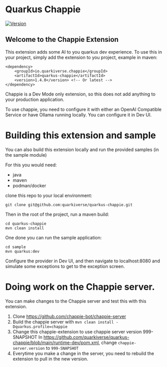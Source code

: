 # Quarkus Chappie

[![Version](https://img.shields.io/maven-central/v/io.quarkiverse.chappie/quarkus-chappie?logo=apache-maven&style=flat-square)](https://central.sonatype.com/artifact/io.quarkiverse.chappie/quarkus-chappie-parent)

## Welcome to the Chappie Extension

This extension adds some AI to you quarkus dev experience. To use this in your project, simply add the
extension to you project, example in maven:

```
<dependency>
    <groupId>io.quarkiverse.chappie</groupId>
    <artifactId>quarkus-chappie</artifactId>
    <version>1.4.0</version> <!-- Or latest -->
</dependency>
```

Chappie is a Dev Mode only extension, so this does not add anything to your production application.

To use chappie, you need to configure it with either an OpenAI Compatible Service or have Ollama running locally. You can configure it in Dev UI.

# Building this extension and sample

You can also build this extension locally and run the provided samples (in the sample module)

For this you would need:

- java
- maven
- podman/docker

clone this repo to your local environment:

```
git clone git@github.com:quarkiverse/quarkus-chappie.git
```

Then in the root of the project, run a maven build:

```
cd quarkus-chappie
mvn clean install
```

One done you can run the sample application:

```
cd sample
mvn quarkus:dev
```

Configure the provider in Dev UI, and then navigate to localhost:8080 and simulate some exceptions to get to the exception screen.

# Doing work on the Chappie server.

You can make changes to the Chappie server and test this with this extension.

1) Clone https://github.com/chappie-bot/chappie-server
2) Build the chappie server with `mvn clean install -Dquarkus.profile=chappie`
3) Change this chappie-extension to use chappie server version 999-SNAPSHOT 
   In https://github.com/quarkiverse/quarkus-chappie/blob/main/runtime-dev/pom.xml, change `chappie-server.version` to `999-SNAPSHOT` 
4) Everytime you make a change in the server, you need to rebuild the extension to pull in the new version.